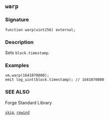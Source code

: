 ## `warp`

### Signature

```solidity
function warp(uint256) external;
```

### Description

Sets `block.timestamp`.

### Examples

```solidity
vm.warp(1641070800);
emit log_uint(block.timestamp); // 1641070800
```

### SEE ALSO

Forge Standard Library

[`skip`](../reference/forge-std/skip.md), [`rewind`](../reference/forge-std/rewind.md)